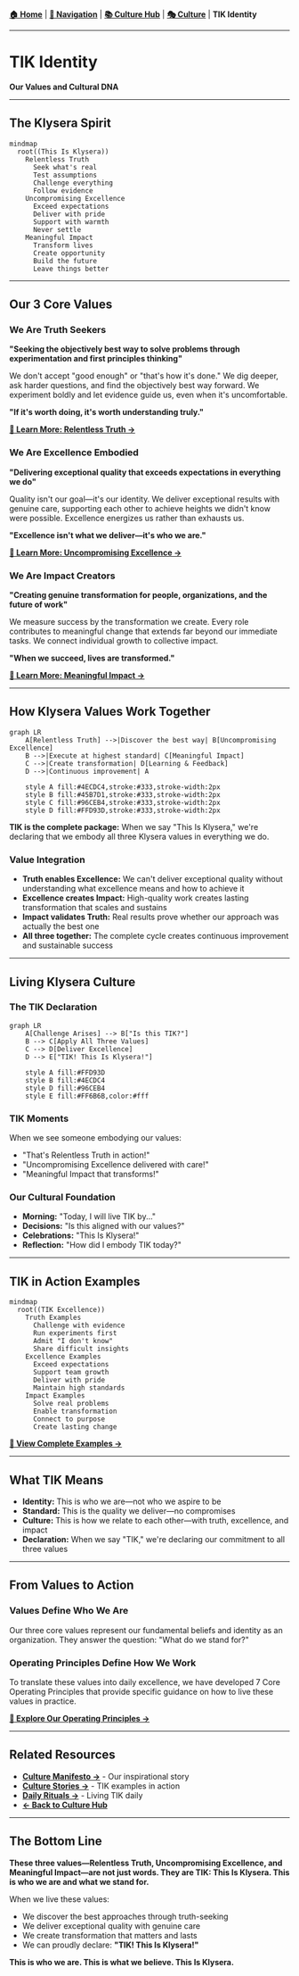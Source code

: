 **[🏠 Home](../README.md)** | **[🧭 Navigation](../README.md)** | **[📚 Culture Hub](../Culture-Hub.md)** | **[🎭 Culture](./_Overview.md)** | **TIK Identity**

---

# TIK Identity

**Our Values and Cultural DNA**

---

## The Klysera Spirit

```mermaid
mindmap
  root((This Is Klysera))
    Relentless Truth
      Seek what's real
      Test assumptions
      Challenge everything
      Follow evidence
    Uncompromising Excellence
      Exceed expectations
      Deliver with pride
      Support with warmth
      Never settle
    Meaningful Impact
      Transform lives
      Create opportunity
      Build the future
      Leave things better
```

---

## Our 3 Core Values

### We Are Truth Seekers
**"Seeking the objectively best way to solve problems through experimentation and first principles thinking"**

We don't accept "good enough" or "that's how it's done." We dig deeper, ask harder questions, and find the objectively best way forward. We experiment boldly and let evidence guide us, even when it's uncomfortable.

**"If it's worth doing, it's worth understanding truly."**

**[📖 Learn More: Relentless Truth →](./Relentless-Truth.md)**

### We Are Excellence Embodied
**"Delivering exceptional quality that exceeds expectations in everything we do"**

Quality isn't our goal—it's our identity. We deliver exceptional results with genuine care, supporting each other to achieve heights we didn't know were possible. Excellence energizes us rather than exhausts us.

**"Excellence isn't what we deliver—it's who we are."**

**[📖 Learn More: Uncompromising Excellence →](./Uncompromising-Excellence.md)**

### We Are Impact Creators
**"Creating genuine transformation for people, organizations, and the future of work"**

We measure success by the transformation we create. Every role contributes to meaningful change that extends far beyond our immediate tasks. We connect individual growth to collective impact.

**"When we succeed, lives are transformed."**

**[📖 Learn More: Meaningful Impact →](./Meaningful-Impact.md)**

---

## How Klysera Values Work Together

```mermaid
graph LR
    A[Relentless Truth] -->|Discover the best way| B[Uncompromising Excellence]
    B -->|Execute at highest standard| C[Meaningful Impact]
    C -->|Create transformation| D[Learning & Feedback]
    D -->|Continuous improvement| A

    style A fill:#4ECDC4,stroke:#333,stroke-width:2px
    style B fill:#45B7D1,stroke:#333,stroke-width:2px
    style C fill:#96CEB4,stroke:#333,stroke-width:2px
    style D fill:#FFD93D,stroke:#333,stroke-width:2px
```

**TIK is the complete package:** When we say "This Is Klysera," we're declaring that we embody all three Klysera values in everything we do.

### Value Integration
- **Truth enables Excellence:** We can't deliver exceptional quality without understanding what excellence means and how to achieve it
- **Excellence creates Impact:** High-quality work creates lasting transformation that scales and sustains
- **Impact validates Truth:** Real results prove whether our approach was actually the best one
- **All three together:** The complete cycle creates continuous improvement and sustainable success

---

## Living Klysera Culture

### The TIK Declaration

```mermaid
graph LR
    A[Challenge Arises] --> B["Is this TIK?"]
    B --> C[Apply All Three Values]
    C --> D[Deliver Excellence]
    D --> E["TIK! This Is Klysera!"]

    style A fill:#FFD93D
    style B fill:#4ECDC4
    style D fill:#96CEB4
    style E fill:#FF6B6B,color:#fff
```

### TIK Moments
When we see someone embodying our values:
- "That's Relentless Truth in action!"
- "Uncompromising Excellence delivered with care!"
- "Meaningful Impact that transforms!"

### Our Cultural Foundation
- **Morning:** "Today, I will live TIK by..."
- **Decisions:** "Is this aligned with our values?"
- **Celebrations:** "This Is Klysera!"
- **Reflection:** "How did I embody TIK today?"

---

## TIK in Action Examples

```mermaid
mindmap
  root((TIK Excellence))
    Truth Examples
      Challenge with evidence
      Run experiments first
      Admit "I don't know"
      Share difficult insights
    Excellence Examples
      Exceed expectations
      Support team growth
      Deliver with pride
      Maintain high standards
    Impact Examples
      Solve real problems
      Enable transformation
      Connect to purpose
      Create lasting change
```

**[📖 View Complete Examples →](./Culture-Stories.md)**

---

## What TIK Means

- **Identity:** This is who we are—not who we aspire to be
- **Standard:** This is the quality we deliver—no compromises
- **Culture:** This is how we relate to each other—with truth, excellence, and impact
- **Declaration:** When we say "TIK," we're declaring our commitment to all three values

---

## From Values to Action

### Values Define Who We Are
Our three core values represent our fundamental beliefs and identity as an organization. They answer the question: "What do we stand for?"

### Operating Principles Define How We Work
To translate these values into daily excellence, we have developed 7 Core Operating Principles that provide specific guidance on how to live these values in practice.

**[📖 Explore Our Operating Principles →](../../Operating-Principles/_Overview.md)**

---

## Related Resources

- **[Culture Manifesto →](./Culture-Manifesto.md)** - Our inspirational story
- **[Culture Stories →](./Culture-Stories.md)** - TIK examples in action
- **[Daily Rituals →](../Recognition-Rituals/Daily-Rituals.md)** - Living TIK daily
- **[← Back to Culture Hub](../Culture-Hub.md)**

---

## The Bottom Line

**These three values—Relentless Truth, Uncompromising Excellence, and Meaningful Impact—are not just words. They are TIK: This Is Klysera. This is who we are and what we stand for.**

When we live these values:
- We discover the best approaches through truth-seeking
- We deliver exceptional quality with genuine care
- We create transformation that matters and lasts
- We can proudly declare: **"TIK! This Is Klysera!"**

**This is who we are. This is what we believe. This Is Klysera.**